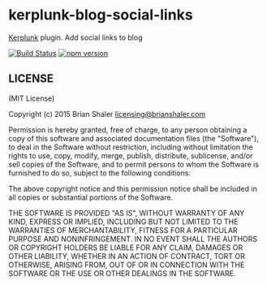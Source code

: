 # kerplunk-blog-social-links

[Kerplunk](https://github.com/brianshaler/kerplunk) plugin. Add social links to blog

[![Build Status](https://travis-ci.org/brianshaler/kerplunk-blog-social-links.svg)](https://travis-ci.org/brianshaler/kerplunk-blog-social-links)
[![npm version](https://img.shields.io/npm/v/kerplunk-blog-social-links.svg)](https://www.npmjs.com/package/kerplunk-blog-social-links)

## LICENSE

(MIT License)

Copyright (c) 2015 Brian Shaler <licensing@brianshaler.com>

Permission is hereby granted, free of charge, to any person obtaining
a copy of this software and associated documentation files (the
"Software"), to deal in the Software without restriction, including
without limitation the rights to use, copy, modify, merge, publish,
distribute, sublicense, and/or sell copies of the Software, and to
permit persons to whom the Software is furnished to do so, subject to
the following conditions:

The above copyright notice and this permission notice shall be
included in all copies or substantial portions of the Software.

THE SOFTWARE IS PROVIDED "AS IS", WITHOUT WARRANTY OF ANY KIND,
EXPRESS OR IMPLIED, INCLUDING BUT NOT LIMITED TO THE WARRANTIES OF
MERCHANTABILITY, FITNESS FOR A PARTICULAR PURPOSE AND
NONINFRINGEMENT. IN NO EVENT SHALL THE AUTHORS OR COPYRIGHT HOLDERS BE
LIABLE FOR ANY CLAIM, DAMAGES OR OTHER LIABILITY, WHETHER IN AN ACTION
OF CONTRACT, TORT OR OTHERWISE, ARISING FROM, OUT OF OR IN CONNECTION
WITH THE SOFTWARE OR THE USE OR OTHER DEALINGS IN THE SOFTWARE.